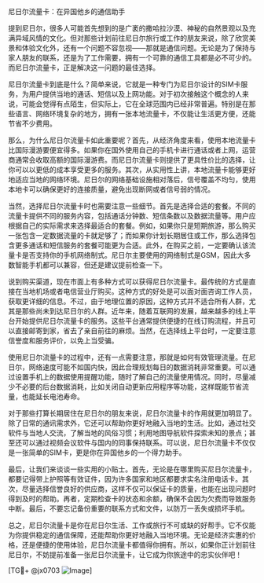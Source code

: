 尼日尔流量卡：在异国他乡的通信助手

提到尼日尔，很多人可能首先想到的是广袤的撒哈拉沙漠、神秘的自然景观以及充满异域风情的文化。但对那些计划前往尼日尔旅行或工作的朋友来说，除了欣赏美景和体验文化外，还有一个问题不容忽视——那就是通信问题。无论是为了保持与家人朋友的联系，还是为了工作需要，拥有一个可靠的通信工具都是必不可少的。而尼日尔流量卡，正是解决这一问题的最佳选择。

尼日尔流量卡到底是什么？简单来说，它就是一种专门为尼日尔设计的SIM卡服务，为用户提供当地的通话、短信以及上网功能。对于初次接触这个概念的人来说，可能会觉得有点陌生，但实际上，它在全球范围内已经非常普遍。特别是在那些语言、网络环境复杂的地方，拥有一张本地流量卡，不仅能让生活更方便，还能节省不少费用。

那么，为什么尼日尔流量卡如此重要呢？首先，从经济角度来看，使用本地流量卡比国际漫游要便宜得多。如果你在国外使用自己的手机卡进行通话或者上网，运营商通常会收取高额的国际漫游费。而尼日尔流量卡则提供了更具性价比的选择，让你可以以更低的成本享受更多的服务。其次，从实用性上讲，本地流量卡能够更好地适应当地的网络环境。尼日尔的网络基础设施相对落后，信号覆盖不均匀，使用本地卡可以确保更好的连接质量，避免出现断网或者信号弱的情况。

当然，选择尼日尔流量卡时也需要注意一些细节。首先是选择合适的套餐。不同的流量卡提供不同的服务内容，包括通话分钟数、短信条数以及数据流量等。用户应根据自己的实际需求来选择最适合的套餐。例如，如果你只是短期旅游，那么购买一张包含一定数据流量的卡就足够了；而如果你计划长期居住或工作，那么选择包含更多通话和短信服务的套餐可能更为合适。此外，在购买之前，一定要确认该流量卡是否支持你的手机网络制式。尼日尔主要使用的网络制式是GSM，因此大多数智能手机都可以兼容，但还是建议提前检查一下。

说到购买渠道，现在市面上有多种方式可以获得尼日尔流量卡。最传统的方式是直接在当地机场或者电信营业厅购买。这种方式的好处是可以面对面咨询工作人员，获取更详细的信息。不过，由于地理位置的原因，这种方式并不适合所有人群，尤其是那些尚未到达尼日尔的人群。近年来，随着互联网的发展，越来越多的线上平台开始提供尼日尔流量卡的服务。这些平台通常提供便捷的在线订购流程，并且可以直接邮寄到家，省去了亲自前往的麻烦。当然，在选择线上平台时，一定要注意信誉度和服务评价，以免上当受骗。

使用尼日尔流量卡的过程中，还有一点需要注意，那就是如何有效管理流量。在尼日尔，网络速度可能不如国内快，因此合理规划每日的数据消耗非常重要。可以通过设置手机上的数据使用提醒功能，随时了解自己的流量使用情况。同时，尽量减少不必要的后台数据消耗，比如关闭自动更新应用程序等功能，这样既能节省流量，也能延长电池寿命。

对于那些打算长期居住在尼日尔的朋友来说，尼日尔流量卡的作用就更加明显了。除了日常的通讯需求外，它还可以帮助你更好地融入当地的生活。比如，通过社交软件与当地人交流，了解当地的风俗习惯；利用地图导航软件探索未知的景点；甚至还可以通过视频会议软件与国内的同事保持联系。可以说，尼日尔流量卡不仅仅是一张简单的SIM卡，更是你在异国他乡的一个得力助手。

最后，让我们来谈谈一些实用的小贴士。首先，无论是在哪里购买尼日尔流量卡，都要记得带上护照等有效证件，因为许多国家和地区都要求实名注册电话卡。其次，尽量选择信誉良好的供应商，这样不仅可以保证卡的质量，也能在出现问题时得到及时的帮助。再者，定期检查卡的状态和余额，确保不会因为欠费而导致服务中断。最后，不要忘记备份重要的联系方式和文件，以防万一丢失或损坏手机。

总之，尼日尔流量卡是你在尼日尔生活、工作或旅行不可或缺的好帮手。它不仅能为你提供稳定的通信保障，还能帮助你更好地融入当地环境。无论是经济实惠的价格，还是便捷的使用体验，尼日尔流量卡都值得你拥有。所以，如果你正计划前往尼日尔，不妨提前准备一张尼日尔流量卡，让它成为你旅途中的忠实伙伴吧！

[TG💪+ @jx0703 ![Image](https://github.com/user-attachments/assets/dbca1d08-cadb-493c-b0ec-ad6f7a83f270)]